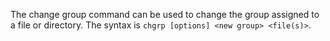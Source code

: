 The change group command can be used to change the group assigned to a file or directory. The syntax is `chgrp [options] <new group> <file(s)>`.